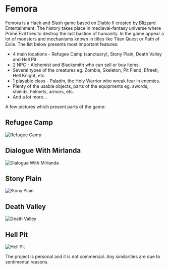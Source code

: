 # Femora

Femora is a Hack and Slash game based on Diablo II created by Blizzard Entertainment. The history takes place in medieval-fantasy universe where Prime Evil tries to destroy the last bastion of humanity. In the game appear a lot of monsters and mechanisms known in titles like Titan Quest or Path of Exile. The list below presents most important features:

* 4 main locations - Refugee Camp (sanctuary), Stony Plain, Death Valley and Hell Pit.
* 2 NPC - Alchemist and Blacksmith who can sell or buy items.
* Several types of the creatures eg. Zombie, Skeleton, Pit Fiend, Efreeti, Hell Knight, etc.
* 1 playable class - Paladin, the Holy Warrior who wreak fear in enemies.
* Plenty of the usable objects, parts of the equipments eg. swords, shields, helmets, armors, etc.
* And a lot more...

A few pictures which present parts of the game:

## Refugee Camp
![Refugee Camp](https://user-images.githubusercontent.com/26011505/95682070-96c66c00-0be3-11eb-8d7c-e327dadbc4f1.png)

## Dialogue With Mirlanda
![Dialogue With Mirlanda](https://user-images.githubusercontent.com/26011505/95682129-e9a02380-0be3-11eb-8e1c-d2c7b4734bf4.png)

## Stony Plain
![Stony Plain](https://user-images.githubusercontent.com/26011505/95682161-1ce2b280-0be4-11eb-96fa-6b206341e070.png)

## Death Valley
![Death Valley](https://user-images.githubusercontent.com/26011505/95682166-253aed80-0be4-11eb-9f7e-40f042a83d20.png)

## Hell Pit
![Hell Pit](https://user-images.githubusercontent.com/26011505/95682175-2a983800-0be4-11eb-8cfe-d4f407016d0c.png)

The project is personal and it is not commercial. Any similarities are due to sentimental reasons.
